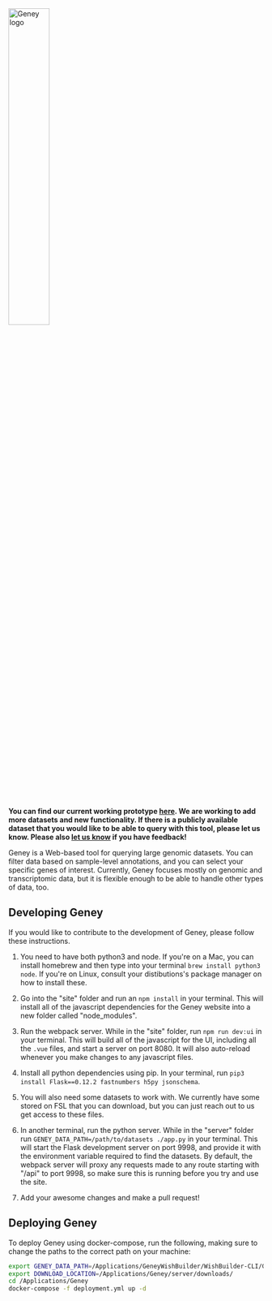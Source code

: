 <img src="https://github.com/srp33/Geney/blob/master/site/ui/assets/geney-lamp.png" alt="Geney logo" width="40%" />

**You can find our current working prototype [here](http://piccololab.byu.edu). We are working to add more datasets and new functionality. If there is a publicly available dataset that you would like to be able to query with this tool, please let us know. Please also [let us know](https://github.com/srp33/Geney/issues) if you have feedback!**

Geney is a Web-based tool for querying large genomic datasets. You can filter data based on sample-level annotations, and you can select your specific genes of interest. Currently, Geney focuses mostly on genomic and transcriptomic data, but it is flexible enough to be able to handle other types of data, too.

## Developing Geney

If you would like to contribute to the development of Geney, please follow these instructions.

1. You need to have both python3 and node. If you're on a Mac, you can install homebrew and then type into your terminal `brew install python3 node`. If you're on Linux, consult your distibutions's package manager on how to install these.

2. Go into the "site" folder and run an `npm install` in your terminal. This will install all of the javascript dependencies for the Geney website into a new folder called "node_modules".

3. Run the webpack server. While in the "site" folder, run `npm run dev:ui` in your terminal. This will build all of the javascript for the UI, including all the `.vue` files, and start a server on port 8080. It will also auto-reload whenever you make changes to any javascript files.

4. Install all python dependencies using pip. In your terminal, run `pip3 install Flask==0.12.2 fastnumbers h5py jsonschema`.

5. You will also need some datasets to work with. We currently have some stored on FSL that you can download, but you can just reach out to us get access to these files.

6. In another terminal, run the python server. While in the "server" folder run `GENEY_DATA_PATH=/path/to/datasets ./app.py` in your terminal. This will start the Flask development server on port 9998, and provide it with the environment variable required to find the datasets. By default, the webpack server will proxy any requests made to any route starting with "/api" to port 9998, so make sure this is running before you try and use the site.

7. Add your awesome changes and make a pull request!

## Deploying Geney

To deploy Geney using docker-compose, run the following, making sure to change the paths to the correct path on your machine:

```bash
export GENEY_DATA_PATH=/Applications/GeneyWishBuilder/WishBuilder-CLI/GeneyDatasets/
export DOWNLOAD_LOCATION=/Applications/Geney/server/downloads/
cd /Applications/Geney
docker-compose -f deployment.yml up -d
```
